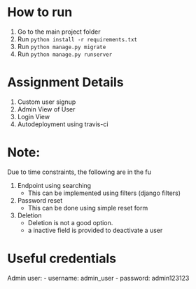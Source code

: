 # How to run
1. Go to the main project folder
2. Run `python install -r requirements.txt`
3. Run `python manage.py migrate`
4. Run `python manage.py runserver` 

# Assignment Details
1. Custom user signup
2. Admin View of User
3. Login View
4. Autodeployment using travis-ci

# Note: 
Due to time constraints, the following are in the fu

1. Endpoint using searching
	- This can be implemented using filters (django filters)
2. Password reset
	- This can be done using simple reset form
3. Deletion
	- Deletion is not a good option.
	- a inactive field is provided to deactivate a user



# Useful credentials
Admin user:
	- username: admin_user
	- password: admin123123
